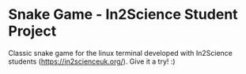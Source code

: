 # Snake Game - In2Science Student Project
Classic snake game for the linux terminal developed with In2Science students (https://in2scienceuk.org/).
Give it a try! :)
